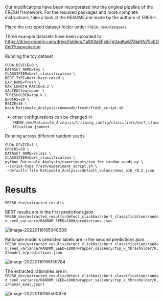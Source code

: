 Our modifications have been incorporated into the original pipeline of the FRESH framework. For the required packages and more complete instructions, take a look at the README.md made by the authors of FRESH. 



Place the unzipped dataset folder under `FRESH_dev/datasets`

Three example datasets have been uploaded to https://drive.google.com/drive/folders/1a9XXaEFslcFg0aqKw078jaHN75cEO8e0?usp=sharing





Running the toy dataset

```
CUDA_DEVICE=0 \
DATASET_NAME=toy \
CLASSIFIER=bert_classification \
BERT_TYPE=bert-base-cased \
EXP_NAME=fresh \
MAX_LENGTH_RATIO=0.2 \
SALIENCY=wrapper \
THRESHOLDER=top_k \
EPOCHS=20 \
BSIZE=16 \
bash Rationale_Analysis/commands/fresh/fresh_script.sh

```

* other configurations can be changed in `FRESH_dev/Rationale_Analysis/training_config/classifiers/bert_classification.jsonnet`



Running across different random seeds

```
CUDA_DEVICE=1 \
EPOCHS=50 \
DATASET_NAME=7class \
CLASSIFIER=bert_classification \
python Rationale_Analysis/experiments/run_for_random_seeds.py \
--script-type fresh/experiment_script.sh \
--defaults-file Rationale_Analysis/default_values/news_b16_r0.2.json
```





# Results

`FRESH_dev/extracted_results`



BERT results are in the first predictions.json `FRESH_dev/extracted_results/detect_clickbait/bert_classification/random_seed_variance/RANDOM_SEED=1000/predictions.json`

![image-20220110165048309](D:\Work\nlp_research_local\characterization-components\FRESH_dev\README_by_Bobby.assets\image-20220110165048309.png)



Rationale model's predicted labels are in the second predictions.json `FRESH_dev/extracted_results/detect_clickbait/bert_classification/random_seed_variance/RANDOM_SEED=1000/wrapper_saliency/top_k_thresholder/0.2/model_b/predictions.json`

![image-20220110165139784](D:\Work\nlp_research_local\characterization-components\FRESH_dev\README_by_Bobby.assets\image-20220110165139784.png)



The extracted rationales are in `FRESH_dev/extracted_results/detect_clickbait/bert_classification/random_seed_variance/RANDOM_SEED=1000/wrapper_saliency/top_k_thresholder/0.2/human_eval.jsonl`

![image-20220110165500674](D:\Work\nlp_research_local\characterization-components\FRESH_dev\README_by_Bobby.assets\image-20220110165500674.png)





